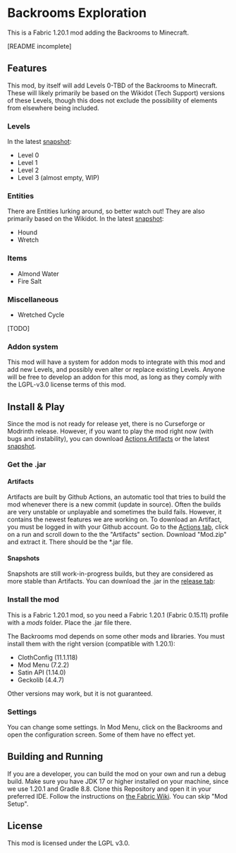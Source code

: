 # Backrooms Exploration
This is a Fabric 1.20.1 mod adding the Backrooms to Minecraft.

\[README incomplete\] 

## Features

This mod, by itself will add Levels 0-TBD of the Backrooms to Minecraft. These will likely primarily be based on the Wikidot (Tech Support) versions of these Levels, though this does not exclude the possibility of elements from elsewhere being included.

### Levels

In the latest [snapshot](https://github.com/Backrooms-Mod/backrooms-mod/releases):
- Level 0
- Level 1
- Level 2
- Level 3 (almost empty, WIP)

### Entities

There are Entities lurking around, so better watch out! They are also primarily based on the Wikidot.
In the latest [snapshot](https://github.com/Backrooms-Mod/backrooms-mod/releases): 
- Hound
- Wretch

### Items

- Almond Water
- Fire Salt

###  Miscellaneous

- Wretched Cycle

\[TODO\]


### Addon system

This mod will have a system for addon mods to integrate with this mod and add new Levels, and possibly even alter or replace existing Levels. Anyone will be free to develop an addon for this mod, as long as they comply with the LGPL-v3.0 license terms of this mod.


## Install & Play

Since the mod is not ready for release yet, there is no Curseforge or Modrinth release. However, if you want to play the mod right now (with bugs and instability), you can download [Actions Artifacts](https://github.com/Backrooms-Mod/backrooms-mod/actions) or the latest [snapshot](https://github.com/Backrooms-Mod/backrooms-mod/releases).

### Get the .jar

#### Artifacts

Artifacts are built by Github Actions, an automatic tool that tries to build the mod whenever there is a new commit (update in source). Often the builds are very unstable or unplayable and sometimes the build fails. However, it contains the newest features we are working on. 
To download an Artifact, you must be logged in with your Github account. Go to the [Actions tab](https://github.com/Backrooms-Mod/backrooms-mod/actions), click on a run and scroll down to the the "Artifacts" section. Download "Mod.zip" and extract it. There should be the *.jar file.

#### Snapshots

Snapshots are still work-in-progress builds, but they are considered as more stable than Artifacts. You can download the .jar in the [release tab](https://github.com/Backrooms-Mod/backrooms-mod/releases):


### Install the mod

This is a Fabric 1.20.1 mod, so you need a Fabric 1.20.1 (Fabric 0.15.11) profile with a *mods* folder. Place the .jar file there. 

The Backrooms mod depends on some other mods and libraries. You must install them with the right version (compatible with 1.20.1):
- ClothConfig (11.1.118)
- Mod Menu (7.2.2)
- Satin API (1.14.0)
- Geckolib (4.4.7)

Other versions may work, but it is not guaranteed.

### Settings

You can change some settings. In Mod Menu, click on the Backrooms and open the configuration screen. Some of them have no effect yet.


## Building and Running

If you are a developer, you can build the mod on your own and run a debug build. Make sure you have JDK 17 or higher installed on your machine, since we use 1.20.1 and Gradle 8.8. Clone this Repository and open it in your preferred IDE. Follow the instructions on [the Fabric Wiki](https://fabricmc.net/wiki/tutorial:setup). You can skip "Mod Setup".


## License

This mod is licensed under the LGPL v3.0.
